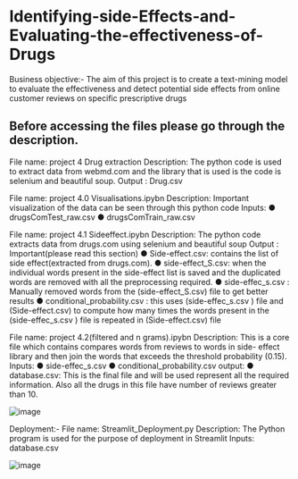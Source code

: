 # Identifying-side-Effects-and-Evaluating-the-effectiveness-of-Drugs




Business objective:- The aim of this project is to create a text-mining model to evaluate the effectiveness and detect potential side effects from online customer reviews on specific prescriptive drugs

## Before accessing the files please go through the description. ##

File name: project 4  Drug extraction
Description: 
The python code is used to extract data from webmd.com and the library that is used is the code is selenium and beautiful soup.
Output : Drug.csv 



File name: project 4.0 Visualisations.ipybn
Description:
Important visualization of the data can be seen through this python code
Inputs:
●	drugsComTest_raw.csv
●	drugsComTrain_raw.csv


File name: project 4.1 Sideeffect.ipybn
Description:
The python code extracts data from drugs.com using selenium and beautiful soup
Output : Important(please read this section)
●	Side-effect.csv:  contains the list of side effect(extracted from drugs.com). 
●	side-effect_S.csv:  when the individual words present in the side-effect list is saved and the duplicated words are removed  with all the preprocessing required.
●	side-effec_s.csv : Manually removed words from the (side-effect_S.csv) file to get better results 
●	conditional_probability.csv : this uses (side-effec_s.csv ) file and (Side-effect.csv) to compute how many times the words present in the (side-effec_s.csv ) file is repeated in (Side-effect.csv) file 
 

File name: project 4.2(filtered and n grams).ipybn
Description: 
This is a core file which contains compares words from reviews to words in side- effect library and then join the words that exceeds the threshold probability (0.15). 
Inputs:
●	side-effec_s.csv
●	conditional_probability.csv
output:
●	database.csv:  This is the final file and will be used represent all the required information. Also all the drugs in this file have number of reviews greater than 10.
 
![image](https://user-images.githubusercontent.com/66263773/188257685-cfc06060-d923-4ecb-95c9-6bd7ad06bb75.png)


Deployment:-
File name: Streamlit_Deployment.py
Description: The Python program is used for the purpose of deployment in Streamlit 
Inputs:  database.csv

![image](https://user-images.githubusercontent.com/66263773/188257693-fe1c0f48-7c3b-419d-adaf-9b0b95e2fa43.png)

 

